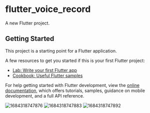 # flutter_voice_record

A new Flutter project.

## Getting Started

This project is a starting point for a Flutter application.

A few resources to get you started if this is your first Flutter project:

- [Lab: Write your first Flutter app](https://docs.flutter.dev/get-started/codelab)
- [Cookbook: Useful Flutter samples](https://docs.flutter.dev/cookbook)

For help getting started with Flutter development, view the
[online documentation](https://docs.flutter.dev/), which offers tutorials,
samples, guidance on mobile development, and a full API reference.

![1684318747876](https://github.com/serkan1st1/Voice_Record_Flutter/assets/83124299/cf1a90a6-1f4b-4a4f-86f6-9457aa069696)
![1684318747883](https://github.com/serkan1st1/Voice_Record_Flutter/assets/83124299/69f3051e-bfd4-4b76-9b78-99520bc137ca)
![1684318747892](https://github.com/serkan1st1/Voice_Record_Flutter/assets/83124299/a6cada4c-1960-42dc-8f6b-8b84788c7ab2)
